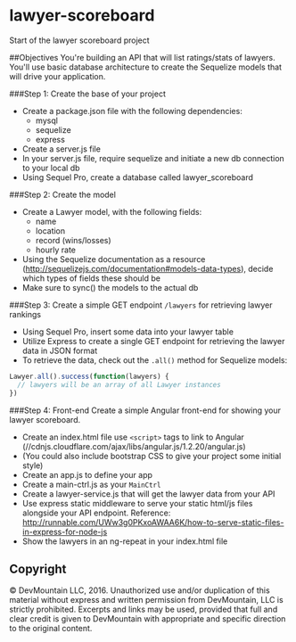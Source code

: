 lawyer-scoreboard
=================

Start of the lawyer scoreboard project

##Objectives
You're building an API that will list ratings/stats of lawyers. You'll use basic database architecture to create the Sequelize models that will drive your application.

###Step 1: Create the base of your project
* Create a package.json file with the following dependencies:
  * mysql
  * sequelize
  * express
* Create a server.js file
* In your server.js file, require sequelize and initiate a new db connection to your local db
* Using Sequel Pro, create a database called lawyer_scoreboard

###Step 2: Create the model
* Create a Lawyer model, with the following fields:
  * name
  * location
  * record (wins/losses)
  * hourly rate
* Using the Sequelize documentation as a resource (http://sequelizejs.com/documentation#models-data-types), decide which types of fields these should be
* Make sure to sync() the models to the actual db

###Step 3: Create a simple GET endpoint `/lawyers` for retrieving lawyer rankings
* Using Sequel Pro, insert some data into your lawyer table
* Utilize Express to create a single GET endpoint for retrieving the lawyer data in JSON format
 * To retrieve the data, check out the `.all()` method for Sequelize models:

```javascript 
Lawyer.all().success(function(lawyers) {
  // lawyers will be an array of all Lawyer instances
})
```
###Step 4: Front-end
Create a simple Angular front-end for showing your lawyer scoreboard.
* Create an index.html file use `<script>` tags to link to Angular (//cdnjs.cloudflare.com/ajax/libs/angular.js/1.2.20/angular.js)
* (You could also include bootstrap CSS to give your project some initial style)
* Create an app.js to define your app
* Create a main-ctrl.js as your `MainCtrl`
* Create a lawyer-service.js that will get the lawyer data from your API
* Use express static middleware to serve your static html/js files alongside your API endpoint. Reference: http://runnable.com/UWw3g0PKxoAWAA6K/how-to-serve-static-files-in-express-for-node-js
* Show the lawyers in an ng-repeat in your index.html file

## Copyright

© DevMountain LLC, 2016. Unauthorized use and/or duplication of this material without express and written permission from DevMountain, LLC is strictly prohibited. Excerpts and links may be used, provided that full and clear credit is given to DevMountain with appropriate and specific direction to the original content.
